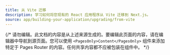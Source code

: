 ```yaml
---
title: 从 Vite 迁移
description: 学习如何将您现有的 React 应用程序从 Vite 迁移到 Next.js。
source: app/building-your-application/upgrading/from-vite
---
```


{/* 请勿编辑。此文档的内容是从上述来源生成的。要编辑此页面的内容，请在编辑器中导航到源页面。您可以使用 `<PagesOnly>Content</PagesOnly>` 组件来添加特定于 Pages Router 的内容。任何共享内容都不应被包装在组件中。 */}